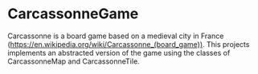 # CarcassonneGame

Carcassonne is a board game based on a medieval city in France (https://en.wikipedia.org/wiki/Carcassonne_(board_game)). 
This projects implements an abstracted version of the game using the classes of CarcassonneMap and CarcassonneTile.  
